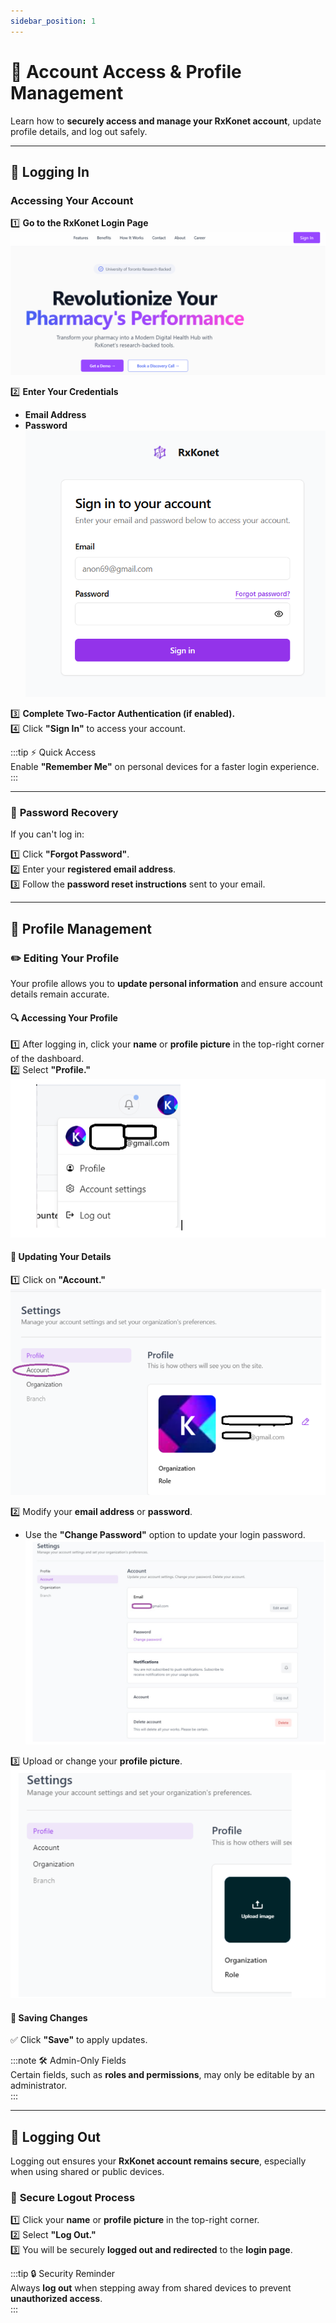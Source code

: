```yaml
---
sidebar_position: 1
---
```


# 🔐 Account Access & Profile Management

Learn how to **securely access and manage your RxKonet account**, update profile details, and log out safely.

---

## 🔑 Logging In

### **Accessing Your Account**

1️⃣ **Go to the RxKonet Login Page**  
 ![Account Access](/img/screenshots/RxKonet-login-page.png)

2️⃣ **Enter Your Credentials**

- **Email Address**
- **Password**  
  ![Account Access](/img/screenshots/rxkonet-login.png)

3️⃣ **Complete Two-Factor Authentication (if enabled).**  
4️⃣ Click **"Sign In"** to access your account.

:::tip ⚡ Quick Access  
Enable **"Remember Me"** on personal devices for a faster login experience.  
:::

---

### 🔑 **Password Recovery**

If you can't log in:

1️⃣ Click **"Forgot Password"**.  
2️⃣ Enter your **registered email address**.  
3️⃣ Follow the **password reset instructions** sent to your email.

---

## 👤 Profile Management

### ✏️ Editing Your Profile

Your profile allows you to **update personal information** and ensure account details remain accurate.

#### 🔍 **Accessing Your Profile**

1️⃣ After logging in, click your **name** or **profile picture** in the top-right corner of the dashboard.  
2️⃣ Select **"Profile."**  
 ![Account Profile](/img/screenshots/Edit-Profile.png)

#### 🔄 **Updating Your Details**

1️⃣ Click on **"Account."**  
 ![Account Profile](/img/screenshots/edit-account-details.png)

2️⃣ Modify your **email address** or **password**.

- Use the **"Change Password"** option to update your login password.  
  ![Account Profile](/img/screenshots/Edit-account-email.png)

3️⃣ Upload or change your **profile picture**.  
 ![Account Profile](/img/screenshots/edit-account-profilepic.png)

#### 💾 **Saving Changes**

✅ Click **"Save"** to apply updates.

:::note 🛠️ Admin-Only Fields  
Certain fields, such as **roles and permissions**, may only be editable by an administrator.  
:::

---

## 🚪 Logging Out

Logging out ensures your **RxKonet account remains secure**, especially when using shared or public devices.

### 🔐 **Secure Logout Process**

1️⃣ Click your **name** or **profile picture** in the top-right corner.  
2️⃣ Select **"Log Out."**  
3️⃣ You will be securely **logged out and redirected** to the **login page**.

:::tip 🔒 Security Reminder  
Always **log out** when stepping away from shared devices to prevent **unauthorized access**.  
:::
